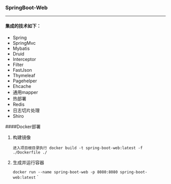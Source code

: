 ### SpringBoot-Web
---

#### 集成的技术如下：
* Spring
* SpringMvc
* Mybatis
* Druid
* Interceptor
* Filter
* FastJson
* Thymeleaf
* Pagehelper
* Ehcache
* 通用mapper
* 热部署
* Redis
* 日志切片处理
* Shiro

####Docker部署
1. 构建镜像
    
    `进入项目根目录执行 docker build -t spring-boot-web:latest -f ./Dockerfile ./`
 
2. 生成并运行容器

    `docker run --name spring-boot-web -p 8080:8080 spring-boot-web:latest`
`


